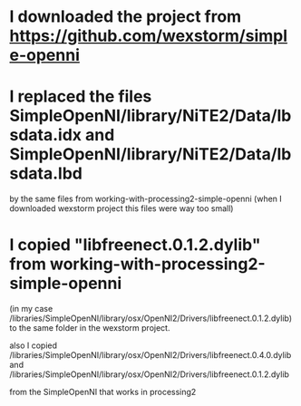 # I downloaded the project from https://github.com/wexstorm/simple-openni

# I replaced the files SimpleOpenNI/library/NiTE2/Data/lbsdata.idx and SimpleOpenNI/library/NiTE2/Data/lbsdata.lbd
by the same files from working-with-processing2-simple-openni (when I downloaded wexstorm project this files were way too small)

# I copied "libfreenect.0.1.2.dylib" from working-with-processing2-simple-openni
(in my case /libraries/SimpleOpenNI/library/osx/OpenNI2/Drivers/libfreenect.0.1.2.dylib)
to the same folder in the wexstorm project.

also I copied /libraries/SimpleOpenNI/library/osx/OpenNI2/Drivers/libfreenect.0.4.0.dylib and 
/libraries/SimpleOpenNI/library/osx/OpenNI2/Drivers/libfreenect.0.1.2.dylib

from the SimpleOpenNI that works in processing2
